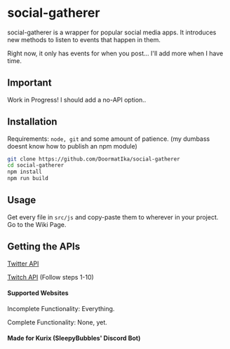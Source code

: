 # social-gatherer
social-gatherer is a wrapper for popular social media apps. It introduces new methods to listen to events that happen in them.

Right now, it only has events for when you post... I'll add more when I have time.

## Important
Work in Progress!
I should add a no-API option..

## Installation
Requirements: `node, git` and some amount of patience. (my dumbass doesnt know how to publish an npm module)
```sh
git clone https://github.com/DoormatIka/social-gatherer
cd social-gatherer
npm install
npm run build
```

## Usage
Get every file in `src/js` and copy-paste them to wherever in your project.
Go to the Wiki Page.

## Getting the APIs
[Twitter API](https://developer.twitter.com/en/docs/twitter-api/getting-started/getting-access-to-the-twitter-api)

[Twitch API](https://dev.twitch.tv/docs/authentication/register-app/) (Follow steps 1-10)

#### Supported Websites
Incomplete Functionality:
Everything.

Complete Functionality:
None, yet.

#### Made for Kurix (SleepyBubbles' Discord Bot)
